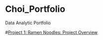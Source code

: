# Choi_Portfolio
Data Analytic Portfolio


#[Project 1: Ramen Noodles: Project Overview](https://github.com/mchoi2275/Choi_Portfolio/blob/master/Ramen%20Project/Ramen_Master.ipynb)

